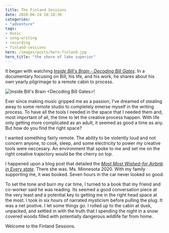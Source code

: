 ```yaml
---
title: The Finland Sessions
date: 2020-06-24 10:18:30
categories:
- "adventure"
tags:
- music
- song-writing
- recording
- finland-sessions
hero: /images/posts/hero-finland.jpg
hero_title: "the shore of lake superior"
---
```

It began with watching [*Inside Bill's Brain - Decoding Bill Gates*](https://www.netflix.com/title/80184771).  In a documentary focusing on Bill, his life, and his work, he shares about his own yearly pilgrimage to a remote cabin to process.

<!-- more -->

![Inside Bill's Brain \<Decoding Bill Gates\>!](/images/posts/inside-bills-brain.jpg "Inside Bill's Brain \<Decoding Bill Gates\>")

Ever since making music gripped me as a passion, I've dreamed of stealing away to some remote studio to completely emerse myself in the writing process.  To have all the tools I needed in the space that I needed them and, most important of all, the time to let the creative process happen.  With life only getting more complicated as an adult, it seemed as good a time as any.  But how do you find the right space?

I wanted something fairly remote.  The ability to be violently loud and not concern anyone, to cook, sleep, and some electricity to power my creative tools were neccesary.  An environment that spoke to me and set me on the right creative trajectory would be the cherry on top.  

I happened upon a blog post that detailed the [*Most Most Wished-for Airbnb in Every state*](https://www.realsimple.com/work-life/travel/destinations/best-airbnb-listings).  There she was.  Ms. Minnesota 2020.  With my family supporting me, it was booked.  Seven hours in the car never looked so good.

To set the tone and burn my car time, I turned to a book that my friend and co-worker said he was reading.  Its seemed a good conversation piece at the very least and a potential key to getting me in the right head space at the most.  I took in six hours of narrated mysticism before pulling the plug.   It was a net postive.  I let some things go.  I rolled up to the cabin at dusk, unpacked, and settled in with the truth that I spending the night in a snow covered woods filled with potentially dangerous wildlife far from home.

Welcome to the Finland Sessions.


